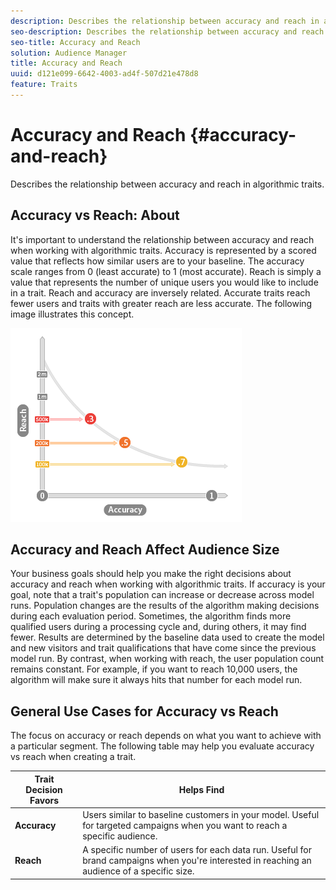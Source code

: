 ```yaml
---
description: Describes the relationship between accuracy and reach in algorithmic traits.
seo-description: Describes the relationship between accuracy and reach in algorithmic traits.
seo-title: Accuracy and Reach
solution: Audience Manager
title: Accuracy and Reach
uuid: d121e099-6642-4003-ad4f-507d21e478d8
feature: Traits
---
```


# Accuracy and Reach {#accuracy-and-reach}

Describes the relationship between accuracy and reach in algorithmic traits.

<!-- c_accuracy_reach.xml -->

## Accuracy vs Reach: About

It's important to understand the relationship between accuracy and reach when working with algorithmic traits. Accuracy is represented by a scored value that reflects how similar users are to your baseline. The accuracy scale ranges from 0 (least accurate) to 1 (most accurate). Reach is simply a value that represents the number of unique users you would like to include in a trait. Reach and accuracy are inversely related. Accurate traits reach fewer users and traits with greater reach are less accurate. The following image illustrates this concept.

![](assets/Reach_v_Accuracy.png)

## Accuracy and Reach Affect Audience Size

Your business goals should help you make the right decisions about accuracy and reach when working with algorithmic traits. If accuracy is your goal, note that a trait's population can increase or decrease across model runs. Population changes are the results of the algorithm making decisions during each evaluation period. Sometimes, the algorithm finds more qualified users during a processing cycle and, during others, it may find fewer. Results are determined by the baseline data used to create the model and new visitors and trait qualifications that have come since the previous model run. By contrast, when working with reach, the user population count remains constant. For example, if you want to reach 10,000 users, the algorithm will make sure it always hits that number for each model run.

## General Use Cases for Accuracy vs Reach

The focus on accuracy or reach depends on what you want to achieve with a particular segment. The following table may help you evaluate accuracy vs reach when creating a trait.  

|  Trait Decision Favors  | Helps Find  |
|---|---|
| **Accuracy** | Users similar to baseline customers in your model. Useful for targeted campaigns when you want to reach a specific audience.  |
| **Reach** | A specific number of users for each data run. Useful for brand campaigns when you're interested in reaching an audience of a specific size.  |